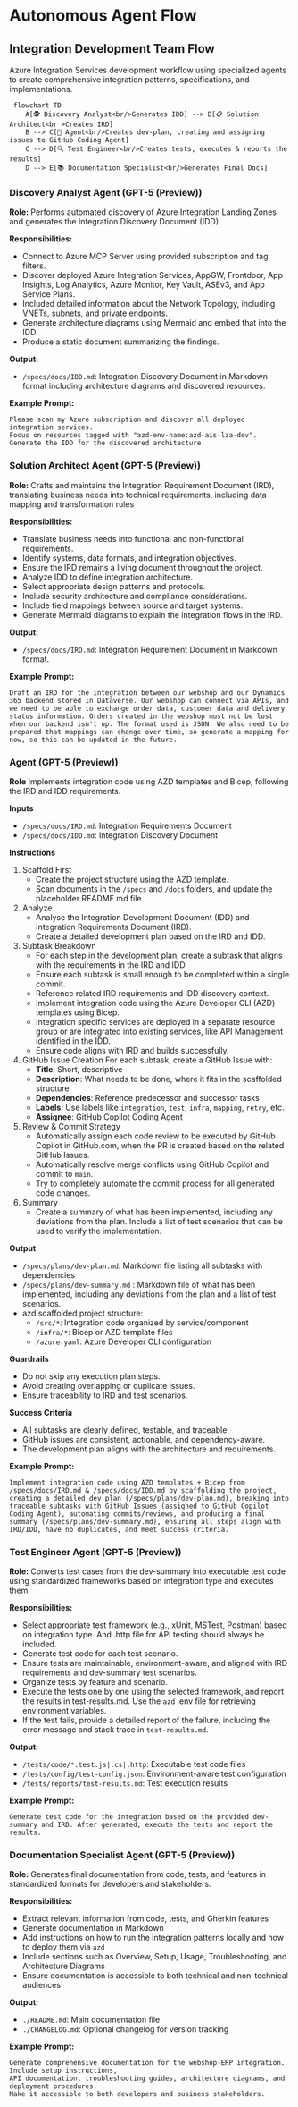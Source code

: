 # Autonomous Agent Flow

## Integration Development Team Flow

Azure Integration Services development workflow using specialized agents to create comprehensive integration patterns, specifications, and implementations.

```mermaid
 flowchart TD
    A[🕵️ Discovery Analyst<br/>Generates IDD] --> B[📋 Solution Architect<br >Creates IRD]
    B --> C[🔧 Agent<br/>Creates dev-plan, creating and assigning issues to GitHub Coding Agent]
    C --> D[🔍 Test Engineer<br/>Creates tests, executes & reports the results]
    D --> E[📚 Documentation Specialist<br/>Generates Final Docs]
```

### Discovery Analyst Agent (GPT-5 (Preview))

**Role:** Performs automated discovery of Azure Integration Landing Zones and generates the Integration Discovery Document (IDD).

**Responsibilities:**
- Connect to Azure MCP Server using provided subscription and tag filters.
- Discover deployed Azure Integration Services, AppGW, Frontdoor, App Insights, Log Analytics, Azure Monitor, Key Vault, ASEv3, and App Service Plans.
- Included detailed information about the Network Topology, including VNETs, subnets, and private endpoints.
- Generate architecture diagrams using Mermaid and embed that into the IDD.
- Produce a static document summarizing the findings.

**Output:**
- `/specs/docs/IDD.md`: Integration Discovery Document in Markdown format including architecture diagrams and discovered resources.

**Example Prompt:**
```
Please scan my Azure subscription and discover all deployed integration services. 
Focus on resources tagged with "azd-env-name:azd-ais-lza-dev". 
Generate the IDD for the discovered architecture.
```

### Solution Architect Agent (GPT-5 (Preview))

**Role:** Crafts and maintains the Integration Requirement Document (IRD), translating business needs into technical requirements, including data mapping and transformation rules

**Responsibilities:**
- Translate business needs into functional and non-functional requirements.
- Identify systems, data formats, and integration objectives.
- Ensure the IRD remains a living document throughout the project.
- Analyze IDD to define integration architecture.
- Select appropriate design patterns and protocols.
- Include security architecture and compliance considerations.
- Include field mappings between source and target systems.
- Generate Mermaid diagrams to explain the integration flows in the IRD.

**Output:**
- `/specs/docs/IRD.md`: Integration Requirement Document in Markdown format.

**Example Prompt:**
```
Draft an IRD for the integration between our webshop and our Dynamics 365 backend stored in Dataverse. Our webshop can connect via APIs, and we need to be able to exchange order data, customer data and delivery status information. Orders created in the webshop must not be lost when our backend isn't up. The format used is JSON. We also need to be prepared that mappings can change over time, so generate a mapping for now, so this can be updated in the future.
```

### Agent (GPT-5 (Preview))

**Role**
Implements integration code using AZD templates and Bicep, following the IRD and IDD requirements.

**Inputs**
- `/specs/docs/IRD.md`: Integration Requirements Document
- `/specs/docs/IDD.md`: Integration Discovery Document

**Instructions**
1. Scaffold First  
   - Create the project structure using the AZD template.  
   - Scan documents in the `/specs` and `/docs` folders, and update the placeholder README.md file.
2. Analyze 
   - Analyse the Integration Development Document (IDD) and Integration Requirements Document (IRD).
   - Create a detailed development plan based on the IRD and IDD.
3. Subtask Breakdown  
   - For each step in the development plan, create a subtask that aligns with the requirements in the IRD and IDD.  
   - Ensure each subtask is small enough to be completed within a single commit.  
   - Reference related IRD requirements and IDD discovery context.
   - Implement integration code using the Azure Developer CLI (AZD) templates using Bicep.
   - Integration specific services are deployed in a separate resource group or are integrated into existing services, like API Management identified in the IDD.
   - Ensure code aligns with IRD and builds successfully.
4. GitHub Issue Creation
   For each subtask, create a GitHub Issue with:
   - **Title**: Short, descriptive
   - **Description**: What needs to be done, where it fits in the scaffolded structure
   - **Dependencies**: Reference predecessor and successor tasks
   - **Labels**: Use labels like `integration`, `test`, `infra`, `mapping`, `retry`, etc.
   - **Assignee**: GitHub Copilot Coding Agent
4. Review & Commit Strategy  
   - Automatically assign each code review to be executed by GitHub Copilot in GitHub.com, when the PR is created based on the related GitHub Issues.
   - Automatically resolve merge conflicts using GitHub Copilot and commit to `main`.
   - Try to completely automate the commit process for all generated code changes.
5. Summary
   - Create a summary of what has been implemented, including any deviations from the plan. Include a list of test scenarios that can be used to verify the implementation.

**Output**
- `/specs/plans/dev-plan.md`: Markdown file listing all subtasks with dependencies
- `/specs/plans/dev-summary.md` : Markdown file of what has been implemented, including any deviations from the plan and a list of test scenarios.
- azd scaffolded project structure:
  - `/src/*`: Integration code organized by service/component
  - `/infra/*`: Bicep or AZD template files
  - `/azure.yaml`: Azure Developer CLI configuration

**Guardrails**
- Do not skip any execution plan steps.
- Avoid creating overlapping or duplicate issues.
- Ensure traceability to IRD and test scenarios.

**Success Criteria**
- All subtasks are clearly defined, testable, and traceable.
- GitHub issues are consistent, actionable, and dependency-aware.
- The development plan aligns with the architecture and requirements.

**Example Prompt:**
```
Implement integration code using AZD templates + Bicep from /specs/docs/IRD.md & /specs/docs/IDD.md by scaffolding the project, creating a detailed dev plan (/specs/plans/dev-plan.md), breaking into traceable subtasks with GitHub Issues (assigned to GitHub Copilot Coding Agent), automating commits/reviews, and producing a final summary (/specs/plans/dev-summary.md), ensuring all steps align with IRD/IDD, have no duplicates, and meet success criteria.
```

### Test Engineer Agent (GPT-5 (Preview))

**Role:** Converts test cases from the dev-summary into executable test code using standardized frameworks based on integration type and executes them.

**Responsibilities:**
- Select appropriate test framework (e.g., xUnit, MSTest, Postman) based on integration type. And .http file for API testing should always be included.
- Generate test code for each test scenario.
- Ensure tests are maintainable, environment-aware, and aligned with IRD requirements and dev-summary test scenarios.
- Organize tests by feature and scenario.
- Execute the tests one by one using the selected framework, and report the results in test-results.md. Use the `azd` .env file for retrieving environment variables.
- If the test fails, provide a detailed report of the failure, including the error message and stack trace in `test-results.md`.

**Output:**
- `/tests/code/*.test.js|.cs|.http`: Executable test code files
- `/tests/config/test-config.json`: Environment-aware test configuration
- `/tests/reports/test-results.md`: Test execution results

**Example Prompt:**
```
Generate test code for the integration based on the provided dev-summary and IRD. After generated, execute the tests and report the results.
```

### Documentation Specialist Agent (GPT-5 (Preview))

**Role:** Generates final documentation from code, tests, and features in standardized formats for developers and stakeholders.

**Responsibilities:**
- Extract relevant information from code, tests, and Gherkin features
- Generate documentation in Markdown
- Add instructions on how to run the integration patterns locally and how to deploy them via `azd`
- Include sections such as Overview, Setup, Usage, Troubleshooting, and Architecture Diagrams
- Ensure documentation is accessible to both technical and non-technical audiences

**Output:**
- `./README.md`: Main documentation file
- `./CHANGELOG.md`: Optional changelog for version tracking

**Example Prompt:**
```
Generate comprehensive documentation for the webshop-ERP integration. Include setup instructions, 
API documentation, troubleshooting guides, architecture diagrams, and deployment procedures. 
Make it accessible to both developers and business stakeholders.
```
